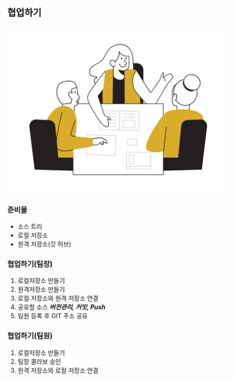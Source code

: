 ## 협업하기
![협업](./team.png)

### 준비물
- 소스 트리
- 로컬 저장소
- 원격 저장소(깃 허브)

### 협업하기(팀장)
1. 로컬저장소 만들기
2. 원격저장소 만들기
3. 로컬 저장소와 원격 저장소 연결
4. 공유할 소스 ***버전관리, 커밋, Push***
6. 팀원 등록 후 GIT 주소 공유

### 협업하기(팀원)
1. 로컬저장소 만들기
2. 팀장 콜라보 승인
3. 원격 저장소와 로컬 저장소 연결
